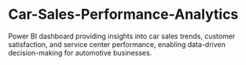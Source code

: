 # Car-Sales-Performance-Analytics
Power BI dashboard providing insights into car sales trends, customer satisfaction, and service center performance, enabling data-driven decision-making for automotive businesses.
